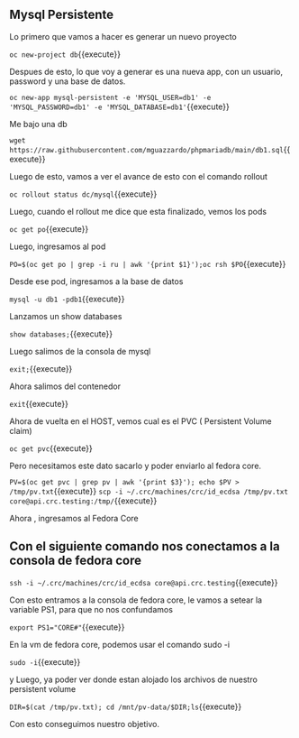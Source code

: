 ## Mysql Persistente

Lo primero que vamos a hacer es generar un nuevo proyecto 

``oc new-project db``{{execute}}

Despues de esto, lo que voy a generar es una nueva app, con un usuario, password y una base de datos.

``oc new-app mysql-persistent -e 'MYSQL_USER=db1' -e 'MYSQL_PASSWORD=db1' -e 'MYSQL_DATABASE=db1'``{{execute}}

Me bajo una db 

``wget https://raw.githubusercontent.com/mguazzardo/phpmariadb/main/db1.sql``{{execute}}




Luego de esto, vamos a ver el avance de esto con el comando rollout

``oc rollout status dc/mysql``{{execute}}


Luego, cuando el rollout me dice que esta finalizado, vemos los pods

``oc get po``{{execute}}

Luego, ingresamos al pod

``PO=$(oc get po | grep -i ru | awk '{print $1}');oc rsh $PO``{{execute}}

Desde ese pod, ingresamos a la base de datos

``mysql -u db1 -pdb1``{{execute}}

Lanzamos un show databases

``show databases;``{{execute}}

Luego salimos de la consola de mysql

``exit;``{{execute}}

Ahora salimos del contenedor

``exit``{{execute}}

Ahora de vuelta en el HOST, vemos cual es el PVC ( Persistent Volume claim)

``oc get pvc``{{execute}}

Pero necesitamos este dato sacarlo y poder enviarlo al fedora core.

``PV=$(oc get pvc | grep pv | awk '{print $3}'); echo $PV > /tmp/pv.txt``{{execute}}
``scp -i ~/.crc/machines/crc/id_ecdsa /tmp/pv.txt  core@api.crc.testing:/tmp/``{{execute}}

Ahora , ingresamos al Fedora Core


## Con el siguiente comando nos conectamos a la consola de fedora core 

``ssh -i ~/.crc/machines/crc/id_ecdsa core@api.crc.testing``{{execute}}

Con esto entramos a la consola de fedora core, le vamos a setear la variable PS1, para que no nos confundamos

``export PS1="CORE#"``{{execute}}

En la vm de fedora core, podemos usar el comando sudo -i

``sudo -i``{{execute}}

y Luego, ya poder ver donde estan alojado los archivos de nuestro persistent volume

``DIR=$(cat /tmp/pv.txt); cd /mnt/pv-data/$DIR;ls``{{execute}}

Con esto conseguimos nuestro objetivo.



